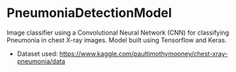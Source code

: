 # PneumoniaDetectionModel
Image classifier using a Convolutional Neural Network (CNN) for classifying Pneumonia in chest X-ray images. Model built using Tensorflow and Keras.
- Dataset used: https://www.kaggle.com/paultimothymooney/chest-xray-pneumonia/data
